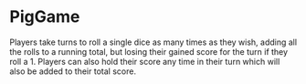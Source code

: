 # PigGame
Players take turns to roll a single dice as many times as they wish, adding all the rolls to a running total, but losing their gained score for the turn if they roll a 1. 
Players can also hold their score any time in their turn which will also be added to their total score.
